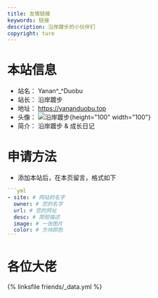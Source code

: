 ```yaml
---
title: 友情链接
keywords: 链接
description: 沿岸踱步的小伙伴们
copyright: ture
---
```


# 本站信息
- 站名： Yanan^_^Duobu
- 站长： 沿岸踱步
- 地址： https://yananduobu.top
- 头像： ![沿岸踱步](https://yananduobu.top/images/avatar.jpg){height="100" width="100"}
- 简介： 沿岸踱步 & 成长日记

# 申请方法
- 添加本站后，在本页留言，格式如下

~~~yml
```yml
- site: # 网站的名字
  owner: # 您的名字
  url: # 您的网址
  desc: # 简短描述
  image: # 一张图片
  color: # 方块颜色
```
~~~

# 各位大佬
{% linksfile friends/_data.yml %}
